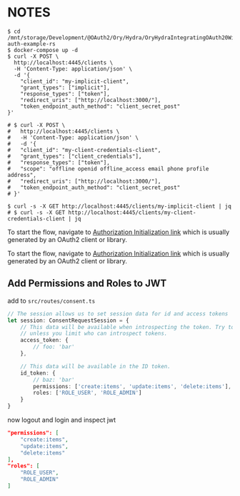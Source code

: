 # NOTES

```shell
$ cd /mnt/storage/Development/@OAuth2/Ory/Hydra/OryHydraIntegratingOAuth20WithARustWebService/hydra-auth-example-rs
$ docker-compose up -d
$ curl -X POST \
  http://localhost:4445/clients \
  -H 'Content-Type: application/json' \
  -d '{
	"client_id": "my-implicit-client",
	"grant_types": ["implicit"],
	"response_types": ["token"],
	"redirect_uris": ["http://localhost:3000/"],
	"token_endpoint_auth_method": "client_secret_post"
}'

# $ curl -X POST \
#   http://localhost:4445/clients \
#   -H 'Content-Type: application/json' \
#   -d '{
# 	"client_id": "my-client-credentials-client",
# 	"grant_types": ["client_credentials"],
# 	"response_types": ["token"],
# 	"scope": "offline openid offline_access email phone profile address",
# 	"redirect_uris": ["http://localhost:3000/"],
# 	"token_endpoint_auth_method": "client_secret_post"
# }'

$ curl -s -X GET http://localhost:4445/clients/my-implicit-client | jq
# $ curl -s -X GET http://localhost:4445/clients/my-client-credentials-client | jq
```

To start the flow, navigate to [Authorization Initialization link](localhost:4444/oauth2/auth?client_id=my-implicit-client&response_type=token&scope=offline&state=blahblahblah) which is usually generated by an OAuth2 client or library.

To start the flow, navigate to [Authorization Initialization link](localhost:4444/oauth2/auth?client_id=my-client-credentials-client&response_type=token&scope=offline&state=blahblahblah) which is usually generated by an OAuth2 client or library.

## Add Permissions and Roles to JWT

add to `src/routes/consent.ts`

```typescript
// The session allows us to set session data for id and access tokens
let session: ConsentRequestSession = {
	// This data will be available when introspecting the token. Try to avoid sensitive information here,
	// unless you limit who can introspect tokens.
	access_token: {
		// foo: 'bar'
	},

	// This data will be available in the ID token.
	id_token: {
		// baz: 'bar'
		permissions: ['create:items', 'update:items', 'delete:items'],
		roles: ['ROLE_USER', 'ROLE_ADMIN']
	}
}
```

now logout and login and inspect jwt

```json
"permissions": [
	"create:items",
	"update:items",
	"delete:items"
],
"roles": [
	"ROLE_USER",
	"ROLE_ADMIN"
]
```
